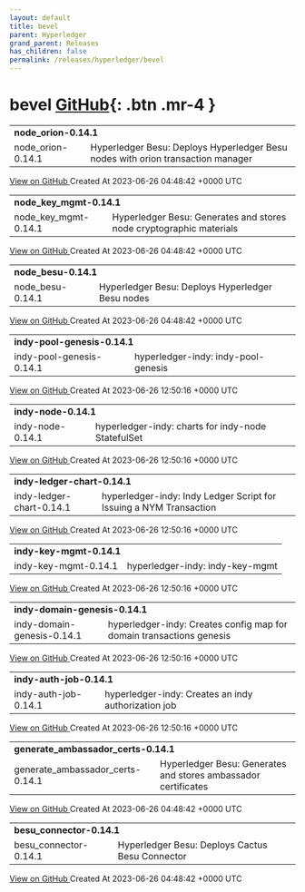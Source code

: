 ```yaml
---
layout: default
title: bevel
parent: Hyperledger
grand_parent: Releases
has_children: false
permalink: /releases/hyperledger/bevel
---
```


# bevel <span class="fs-3 right-align">[GitHub](https://github.com/hyperledger/bevel){: .btn .mr-4 }</span>


<div>
    <table>
        <tr>
            <td colspan="2">
                <b>
                    node_orion-0.14.1
                </b>
            </td>
        </tr>
        <tr>
            <td>
                <span class="chip">
                    node_orion-0.14.1
                </span>
            </td>
            <td>
                Hyperledger Besu: Deploys Hyperledger Besu nodes with orion transaction manager
            </td>
        </tr>
    </table>
    <a href="https://github.com/hyperledger/bevel/releases/tag/node_orion-0.14.1" class=".btn">
        View on GitHub
    </a>
    <span class="right-align">
        Created At 2023-06-26 04:48:42 +0000 UTC
    </span>
</div>

<div>
    <table>
        <tr>
            <td colspan="2">
                <b>
                    node_key_mgmt-0.14.1
                </b>
            </td>
        </tr>
        <tr>
            <td>
                <span class="chip">
                    node_key_mgmt-0.14.1
                </span>
            </td>
            <td>
                Hyperledger Besu: Generates and stores node cryptographic materials
            </td>
        </tr>
    </table>
    <a href="https://github.com/hyperledger/bevel/releases/tag/node_key_mgmt-0.14.1" class=".btn">
        View on GitHub
    </a>
    <span class="right-align">
        Created At 2023-06-26 04:48:42 +0000 UTC
    </span>
</div>

<div>
    <table>
        <tr>
            <td colspan="2">
                <b>
                    node_besu-0.14.1
                </b>
            </td>
        </tr>
        <tr>
            <td>
                <span class="chip">
                    node_besu-0.14.1
                </span>
            </td>
            <td>
                Hyperledger Besu: Deploys Hyperledger Besu nodes
            </td>
        </tr>
    </table>
    <a href="https://github.com/hyperledger/bevel/releases/tag/node_besu-0.14.1" class=".btn">
        View on GitHub
    </a>
    <span class="right-align">
        Created At 2023-06-26 04:48:42 +0000 UTC
    </span>
</div>

<div>
    <table>
        <tr>
            <td colspan="2">
                <b>
                    indy-pool-genesis-0.14.1
                </b>
            </td>
        </tr>
        <tr>
            <td>
                <span class="chip">
                    indy-pool-genesis-0.14.1
                </span>
            </td>
            <td>
                hyperledger-indy: indy-pool-genesis
            </td>
        </tr>
    </table>
    <a href="https://github.com/hyperledger/bevel/releases/tag/indy-pool-genesis-0.14.1" class=".btn">
        View on GitHub
    </a>
    <span class="right-align">
        Created At 2023-06-26 12:50:16 +0000 UTC
    </span>
</div>

<div>
    <table>
        <tr>
            <td colspan="2">
                <b>
                    indy-node-0.14.1
                </b>
            </td>
        </tr>
        <tr>
            <td>
                <span class="chip">
                    indy-node-0.14.1
                </span>
            </td>
            <td>
                hyperledger-indy: charts for indy-node StatefulSet
            </td>
        </tr>
    </table>
    <a href="https://github.com/hyperledger/bevel/releases/tag/indy-node-0.14.1" class=".btn">
        View on GitHub
    </a>
    <span class="right-align">
        Created At 2023-06-26 12:50:16 +0000 UTC
    </span>
</div>

<div>
    <table>
        <tr>
            <td colspan="2">
                <b>
                    indy-ledger-chart-0.14.1
                </b>
            </td>
        </tr>
        <tr>
            <td>
                <span class="chip">
                    indy-ledger-chart-0.14.1
                </span>
            </td>
            <td>
                hyperledger-indy: Indy Ledger Script for Issuing a NYM Transaction
            </td>
        </tr>
    </table>
    <a href="https://github.com/hyperledger/bevel/releases/tag/indy-ledger-chart-0.14.1" class=".btn">
        View on GitHub
    </a>
    <span class="right-align">
        Created At 2023-06-26 12:50:16 +0000 UTC
    </span>
</div>

<div>
    <table>
        <tr>
            <td colspan="2">
                <b>
                    indy-key-mgmt-0.14.1
                </b>
            </td>
        </tr>
        <tr>
            <td>
                <span class="chip">
                    indy-key-mgmt-0.14.1
                </span>
            </td>
            <td>
                hyperledger-indy: indy-key-mgmt
            </td>
        </tr>
    </table>
    <a href="https://github.com/hyperledger/bevel/releases/tag/indy-key-mgmt-0.14.1" class=".btn">
        View on GitHub
    </a>
    <span class="right-align">
        Created At 2023-06-26 12:50:16 +0000 UTC
    </span>
</div>

<div>
    <table>
        <tr>
            <td colspan="2">
                <b>
                    indy-domain-genesis-0.14.1
                </b>
            </td>
        </tr>
        <tr>
            <td>
                <span class="chip">
                    indy-domain-genesis-0.14.1
                </span>
            </td>
            <td>
                hyperledger-indy: Creates config map for domain transactions genesis
            </td>
        </tr>
    </table>
    <a href="https://github.com/hyperledger/bevel/releases/tag/indy-domain-genesis-0.14.1" class=".btn">
        View on GitHub
    </a>
    <span class="right-align">
        Created At 2023-06-26 12:50:16 +0000 UTC
    </span>
</div>

<div>
    <table>
        <tr>
            <td colspan="2">
                <b>
                    indy-auth-job-0.14.1
                </b>
            </td>
        </tr>
        <tr>
            <td>
                <span class="chip">
                    indy-auth-job-0.14.1
                </span>
            </td>
            <td>
                hyperledger-indy: Creates an indy authorization job
            </td>
        </tr>
    </table>
    <a href="https://github.com/hyperledger/bevel/releases/tag/indy-auth-job-0.14.1" class=".btn">
        View on GitHub
    </a>
    <span class="right-align">
        Created At 2023-06-26 12:50:16 +0000 UTC
    </span>
</div>

<div>
    <table>
        <tr>
            <td colspan="2">
                <b>
                    generate_ambassador_certs-0.14.1
                </b>
            </td>
        </tr>
        <tr>
            <td>
                <span class="chip">
                    generate_ambassador_certs-0.14.1
                </span>
            </td>
            <td>
                Hyperledger Besu: Generates and stores ambassador certificates
            </td>
        </tr>
    </table>
    <a href="https://github.com/hyperledger/bevel/releases/tag/generate_ambassador_certs-0.14.1" class=".btn">
        View on GitHub
    </a>
    <span class="right-align">
        Created At 2023-06-26 04:48:42 +0000 UTC
    </span>
</div>

<div>
    <table>
        <tr>
            <td colspan="2">
                <b>
                    besu_connector-0.14.1
                </b>
            </td>
        </tr>
        <tr>
            <td>
                <span class="chip">
                    besu_connector-0.14.1
                </span>
            </td>
            <td>
                Hyperledger Besu: Deploys Cactus Besu Connector
            </td>
        </tr>
    </table>
    <a href="https://github.com/hyperledger/bevel/releases/tag/besu_connector-0.14.1" class=".btn">
        View on GitHub
    </a>
    <span class="right-align">
        Created At 2023-06-26 04:48:42 +0000 UTC
    </span>
</div>


